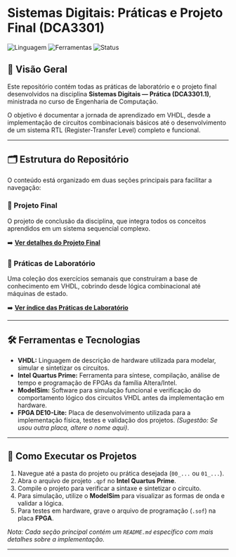 # Sistemas Digitais: Práticas e Projeto Final (DCA3301)

![Linguagem](https://img.shields.io/badge/Linguagem-VHDL-blue.svg)
![Ferramentas](https://img.shields.io/badge/Ferramentas-Quartus%20%7C%20ModelSim-lightgrey)
![Status](https://img.shields.io/badge/status-concluído-green)

## 🎯 Visão Geral

Este repositório contém todas as práticas de laboratório e o projeto final desenvolvidos na disciplina **Sistemas Digitais — Prática (DCA3301.1)**, ministrada no curso de Engenharia de Computação.

O objetivo é documentar a jornada de aprendizado em VHDL, desde a implementação de circuitos combinacionais básicos até o desenvolvimento de um sistema RTL (Register-Transfer Level) completo e funcional.

---

## 🗂️ Estrutura do Repositório

O conteúdo está organizado em duas seções principais para facilitar a navegação:

### 🌟 Projeto Final
O projeto de conclusão da disciplina, que integra todos os conceitos aprendidos em um sistema sequencial complexo.

➡️ **[Ver detalhes do Projeto Final](./00_Projeto_Final_Cambio_Automatico/)**

### 🔬 Práticas de Laboratório
Uma coleção dos exercícios semanais que construíram a base de conhecimento em VHDL, cobrindo desde lógica combinacional até máquinas de estado.

➡️ **[Ver índice das Práticas de Laboratório](./01_Praticas_de_Laboratorio/)**

---

## 🛠️ Ferramentas e Tecnologias

* **VHDL:** Linguagem de descrição de hardware utilizada para modelar, simular e sintetizar os circuitos.
* **Intel Quartus Prime:** Ferramenta para síntese, compilação, análise de tempo e programação de FPGAs da família Altera/Intel.
* **ModelSim:** Software para simulação funcional e verificação do comportamento lógico dos circuitos VHDL antes da implementação em hardware.
* **FPGA DE10-Lite:** Placa de desenvolvimento utilizada para a implementação física, testes e validação dos projetos. _(Sugestão: Se usou outra placa, altere o nome aqui)_.

---

## 🚀 Como Executar os Projetos

1.  Navegue até a pasta do projeto ou prática desejada (`00_...` ou `01_...`).
2.  Abra o arquivo de projeto `.qpf` no **Intel Quartus Prime**.
3.  Compile o projeto para verificar a sintaxe e sintetizar o circuito.
4.  Para simulação, utilize o **ModelSim** para visualizar as formas de onda e validar a lógica.
5.  Para testes em hardware, grave o arquivo de programação (`.sof`) na placa **FPGA**.

*Nota: Cada seção principal contém um `README.md` específico com mais detalhes sobre a implementação.*

---